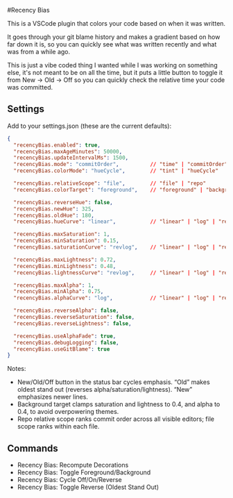 #Recency Bias


This is a VSCode plugin that colors your code based on when it was written. 

It goes through your git blame history and makes a gradient based on how far down it is, so you can quickly see what was written recently and what was from a while ago.

This is just a vibe coded thing I wanted while I was working on something else, it's not meant to be on all the time, but it puts a little button to toggle it from New -> Old -> Off so you can quickly check the relative time your code was committed.

## Settings

Add to your settings.json (these are the current defaults):

```json
{
  "recencyBias.enabled": true,
  "recencyBias.maxAgeMinutes": 50000,
  "recencyBias.updateIntervalMs": 1500,
  "recencyBias.mode": "commitOrder",          // "time" | "commitOrder"
  "recencyBias.colorMode": "hueCycle",        // "tint" | "hueCycle"

  "recencyBias.relativeScope": "file",        // "file" | "repo"
  "recencyBias.colorTarget": "foreground",    // "foreground" | "background"

  "recencyBias.reverseHue": false,
  "recencyBias.newHue": 325,
  "recencyBias.oldHue": 180,
  "recencyBias.hueCurve": "linear",           // "linear" | "log" | "revlog"

  "recencyBias.maxSaturation": 1,
  "recencyBias.minSaturation": 0.15,
  "recencyBias.saturationCurve": "revlog",    // "linear" | "log" | "revlog"

  "recencyBias.maxLightness": 0.72,
  "recencyBias.minLightness": 0.48,
  "recencyBias.lightnessCurve": "revlog",     // "linear" | "log" | "revlog"

  "recencyBias.maxAlpha": 1,
  "recencyBias.minAlpha": 0.75,
  "recencyBias.alphaCurve": "log",            // "linear" | "log" | "revlog"

  "recencyBias.reverseAlpha": false,
  "recencyBias.reverseSaturation": false,
  "recencyBias.reverseLightness": false,

  "recencyBias.useAlphaFade": true,
  "recencyBias.debugLogging": false,
  "recencyBias.useGitBlame": true
}
```

Notes:
- New/Old/Off button in the status bar cycles emphasis. “Old” makes oldest stand out (reverses alpha/saturation/lightness). “New” emphasizes newer lines.
- Background target clamps saturation and lightness to 0.4, and alpha to 0.4, to avoid overpowering themes.
- Repo relative scope ranks commit order across all visible editors; file scope ranks within each file.

## Commands

- Recency Bias: Recompute Decorations
- Recency Bias: Toggle Foreground/Background
- Recency Bias: Cycle Off/On/Reverse
- Recency Bias: Toggle Reverse (Oldest Stand Out)
